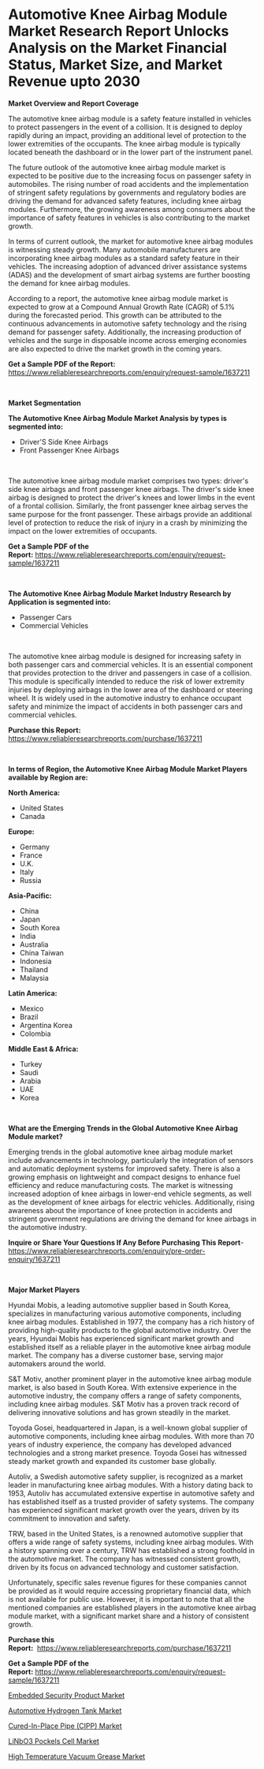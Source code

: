 <p><h1>Automotive Knee Airbag Module Market Research Report Unlocks Analysis on the Market Financial Status, Market Size, and Market Revenue upto 2030</h1></p><p><strong>Market Overview and Report Coverage</strong></p>
<p><p>The automotive knee airbag module is a safety feature installed in vehicles to protect passengers in the event of a collision. It is designed to deploy rapidly during an impact, providing an additional level of protection to the lower extremities of the occupants. The knee airbag module is typically located beneath the dashboard or in the lower part of the instrument panel.</p><p>The future outlook of the automotive knee airbag module market is expected to be positive due to the increasing focus on passenger safety in automobiles. The rising number of road accidents and the implementation of stringent safety regulations by governments and regulatory bodies are driving the demand for advanced safety features, including knee airbag modules. Furthermore, the growing awareness among consumers about the importance of safety features in vehicles is also contributing to the market growth.</p><p>In terms of current outlook, the market for automotive knee airbag modules is witnessing steady growth. Many automobile manufacturers are incorporating knee airbag modules as a standard safety feature in their vehicles. The increasing adoption of advanced driver assistance systems (ADAS) and the development of smart airbag systems are further boosting the demand for knee airbag modules.</p><p>According to a report, the automotive knee airbag module market is expected to grow at a Compound Annual Growth Rate (CAGR) of 5.1% during the forecasted period. This growth can be attributed to the continuous advancements in automotive safety technology and the rising demand for passenger safety. Additionally, the increasing production of vehicles and the surge in disposable income across emerging economies are also expected to drive the market growth in the coming years.</p></p>
<p><strong>Get a Sample PDF of the Report:</strong> <a href="https://www.reliableresearchreports.com/enquiry/request-sample/1637211">https://www.reliableresearchreports.com/enquiry/request-sample/1637211</a></p>
<p>&nbsp;</p>
<p><strong>Market Segmentation</strong></p>
<p><strong>The Automotive Knee Airbag Module Market Analysis by types is segmented into:</strong></p>
<p><ul><li>Driver'S Side Knee Airbags</li><li>Front Passenger Knee Airbags</li></ul></p>
<p>&nbsp;</p>
<p><p>The automotive knee airbag module market comprises two types: driver's side knee airbags and front passenger knee airbags. The driver's side knee airbag is designed to protect the driver's knees and lower limbs in the event of a frontal collision. Similarly, the front passenger knee airbag serves the same purpose for the front passenger. These airbags provide an additional level of protection to reduce the risk of injury in a crash by minimizing the impact on the lower extremities of occupants.</p></p>
<p><strong>Get a Sample PDF of the Report:</strong>&nbsp;<a href="https://www.reliableresearchreports.com/enquiry/request-sample/1637211">https://www.reliableresearchreports.com/enquiry/request-sample/1637211</a></p>
<p>&nbsp;</p>
<p><strong>The Automotive Knee Airbag Module Market Industry Research by Application is segmented into:</strong></p>
<p><ul><li>Passenger Cars</li><li>Commercial Vehicles</li></ul></p>
<p>&nbsp;</p>
<p><p>The automotive knee airbag module is designed for increasing safety in both passenger cars and commercial vehicles. It is an essential component that provides protection to the driver and passengers in case of a collision. This module is specifically intended to reduce the risk of lower extremity injuries by deploying airbags in the lower area of the dashboard or steering wheel. It is widely used in the automotive industry to enhance occupant safety and minimize the impact of accidents in both passenger cars and commercial vehicles.</p></p>
<p><strong>Purchase this Report:</strong>&nbsp; <a href="https://www.reliableresearchreports.com/purchase/1637211">https://www.reliableresearchreports.com/purchase/1637211</a></p>
<p>&nbsp;</p>
<p><strong>In terms of Region, the Automotive Knee Airbag Module Market Players available by Region are:</strong></p>
<p>
    <p> <strong> North America: </strong>
        <ul>
            <li>United States</li>
            <li>Canada</li>
        </ul>
        </p> 
    <p> <strong> Europe: </strong>
        <ul>
            <li>Germany</li>
            <li>France</li>
            <li>U.K.</li>
            <li>Italy</li>
            <li>Russia</li>
        </ul>
        </p> 
    <p> <strong> Asia-Pacific: </strong>
        <ul>
            <li>China</li>
            <li>Japan</li>
            <li>South Korea</li>
            <li>India</li>
            <li>Australia</li>
            <li>China Taiwan</li>
            <li>Indonesia</li>
            <li>Thailand</li>
            <li>Malaysia</li>
        </ul>
        </p> 
    <p> <strong> Latin America: </strong>
        <ul>
            <li>Mexico</li>
            <li>Brazil</li>
            <li>Argentina Korea</li>
            <li>Colombia</li>
        </ul>
        </p> 
    <p> <strong> Middle East & Africa: </strong>
        <ul>
            <li>Turkey</li>
            <li>Saudi</li>
            <li>Arabia</li>
            <li>UAE</li>
            <li>Korea</li>
        </ul>
    </p>
    </p>
<p>&nbsp;</p>
<p><strong>What are the Emerging Trends in the Global Automotive Knee Airbag Module market?</strong></p>
<p><p>Emerging trends in the global automotive knee airbag module market include advancements in technology, particularly the integration of sensors and automatic deployment systems for improved safety. There is also a growing emphasis on lightweight and compact designs to enhance fuel efficiency and reduce manufacturing costs. The market is witnessing increased adoption of knee airbags in lower-end vehicle segments, as well as the development of knee airbags for electric vehicles. Additionally, rising awareness about the importance of knee protection in accidents and stringent government regulations are driving the demand for knee airbags in the automotive industry.</p></p>
<p><strong>Inquire or Share Your Questions If Any Before Purchasing This Report</strong>- <a href="https://www.reliableresearchreports.com/enquiry/pre-order-enquiry/1637211">https://www.reliableresearchreports.com/enquiry/pre-order-enquiry/1637211</a></p>
<p>&nbsp;</p>
<p><strong>Major Market Players</strong></p>
<p><p>Hyundai Mobis, a leading automotive supplier based in South Korea, specializes in manufacturing various automotive components, including knee airbag modules. Established in 1977, the company has a rich history of providing high-quality products to the global automotive industry. Over the years, Hyundai Mobis has experienced significant market growth and established itself as a reliable player in the automotive knee airbag module market. The company has a diverse customer base, serving major automakers around the world.</p><p>S&T Motiv, another prominent player in the automotive knee airbag module market, is also based in South Korea. With extensive experience in the automotive industry, the company offers a range of safety components, including knee airbag modules. S&T Motiv has a proven track record of delivering innovative solutions and has grown steadily in the market.</p><p>Toyoda Gosei, headquartered in Japan, is a well-known global supplier of automotive components, including knee airbag modules. With more than 70 years of industry experience, the company has developed advanced technologies and a strong market presence. Toyoda Gosei has witnessed steady market growth and expanded its customer base globally.</p><p>Autoliv, a Swedish automotive safety supplier, is recognized as a market leader in manufacturing knee airbag modules. With a history dating back to 1953, Autoliv has accumulated extensive expertise in automotive safety and has established itself as a trusted provider of safety systems. The company has experienced significant market growth over the years, driven by its commitment to innovation and safety.</p><p>TRW, based in the United States, is a renowned automotive supplier that offers a wide range of safety systems, including knee airbag modules. With a history spanning over a century, TRW has established a strong foothold in the automotive market. The company has witnessed consistent growth, driven by its focus on advanced technology and customer satisfaction.</p><p>Unfortunately, specific sales revenue figures for these companies cannot be provided as it would require accessing proprietary financial data, which is not available for public use. However, it is important to note that all the mentioned companies are established players in the automotive knee airbag module market, with a significant market share and a history of consistent growth.</p></p>
<p><strong>Purchase this Report:</strong>&nbsp;&nbsp;<a href="https://www.reliableresearchreports.com/purchase/1637211">https://www.reliableresearchreports.com/purchase/1637211</a></p>
<p></p>
<p><strong>Get a Sample PDF of the Report:</strong>&nbsp;<a href="https://www.reliableresearchreports.com/enquiry/request-sample/1637211">https://www.reliableresearchreports.com/enquiry/request-sample/1637211</a></p>
<p><p><a href="https://www.linkedin.com/pulse/embedded-security-product-market-size-share-global-analysis-report-spdxf/">Embedded Security Product Market</a></p><p><a href="https://github.com/RichRobinson5/Market-Research-Report-List-1/blob/main/automotive-hydrogen-tank-market.md">Automotive Hydrogen Tank Market</a></p><p><a href="https://www.linkedin.com/pulse/decoding-cured-in-place-pipe-cipp-market-deep-dive-latest-wd7yc/">Cured-In-Place Pipe (CIPP) Market</a></p><p><a href="https://medium.com/@react.shoe.mask/linbo3-pockels-cell-market-size-growth-forecast-2023-2030-3a7ad06b7bcb">LiNbO3 Pockels Cell Market</a></p><p><a href="https://medium.com/@cameronhuel/high-temperature-vacuum-grease-market-size-growth-forecast-2023-2030-a08c7c777d2b">High Temperature Vacuum Grease Market</a></p></p>
